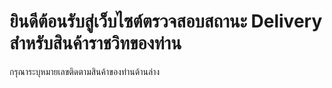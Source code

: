 # ยินดีต้อนรับสู่เว็บไซต์ตรวจสอบสถานะ Delivery สำหรับสินค้าราชวิทของท่าน

กรุณาระบุหมายเลขติดตามสินค้าของท่านด้านล่าง
